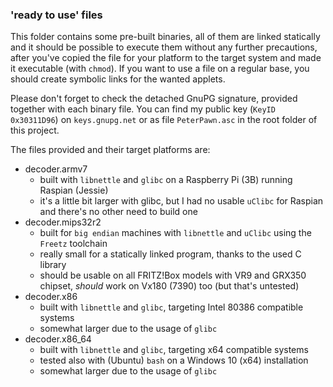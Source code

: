 ### 'ready to use' files
This folder contains some pre-built binaries, all of them are linked statically and it should be possible to execute them without any further precautions, after you've copied the file for your platform to the target system and made it executable (with ```chmod```). If you want to use a file on a regular base, you should create symbolic links for the wanted applets.

Please don't forget to check the detached GnuPG signature, provided together with each binary file. You can find my public key (```KeyID 0x30311D96```) on ```keys.gnupg.net``` or as file ```PeterPawn.asc``` in the root folder of this project.

The files provided and their target platforms are:

* decoder.armv7
  - built with ```libnettle``` and ```glibc``` on a Raspberry Pi (3B) running Raspian (Jessie)
  - it's a little bit larger with glibc, but I had no usable ```uClibc``` for Raspian and there's no other need to build one
* decoder.mips32r2
  - built for ```big endian``` machines with ```libnettle``` and ```uClibc``` using the ```Freetz``` toolchain
  - really small for a statically linked program, thanks to the used C library
  - should be usable on all FRITZ!Box models with VR9 and GRX350 chipset, *should* work on Vx180 (7390) too (but that's untested)
* decoder.x86
  - built with ```libnettle``` and ```glibc```, targeting Intel 80386 compatible systems
  - somewhat larger due to the usage of ```glibc```
* decoder.x86_64
  - built with ```libnettle``` and ```glibc```, targeting x64 compatible systems
  - tested also with (Ubuntu) ```bash``` on a Windows 10 (x64) installation
  - somewhat larger due to the usage of ```glibc```

